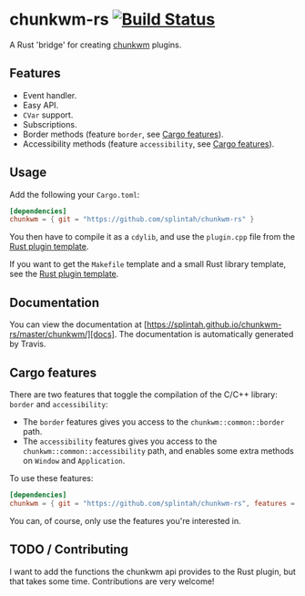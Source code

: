 # chunkwm-rs [![Build Status](https://travis-ci.org/splintah/chunkwm-rs.svg?branch=master)][travis]
A Rust 'bridge' for creating [chunkwm] plugins.

## Features
- Event handler.
- Easy API.
- `CVar` support.
- Subscriptions.
- Border methods (feature `border`, see [Cargo features](#cargo-features)).
- Accessibility methods (feature `accessibility`, see [Cargo features](#cargo-features)).

## Usage
Add the following your `Cargo.toml`:

```toml
[dependencies]
chunkwm = { git = "https://github.com/splintah/chunkwm-rs" }
```
You then have to compile it as a `cdylib`, and use the `plugin.cpp` file from the [Rust plugin template](https://github.com/splintah/chunkwm-rs-template).

If you want to get the `Makefile` template and a small Rust library template, see the [Rust plugin template](https://github.com/splintah/chunkwm-rs-template).

## Documentation
You can view the documentation at [https://splintah.github.io/chunkwm-rs/master/chunkwm/][docs].
The documentation is automatically generated by Travis.

## Cargo features
There are two features that toggle the compilation of the C/C++ library: `border` and `accessibility`:

- The `border` features gives you access to the `chunkwm::common::border` path.
- The `accessibility` features gives you access to the `chunkwm::common::accessibility` path, and enables some extra methods on `Window` and `Application`.

To use these features:

```toml
[dependencies]
chunkwm = { git = "https://github.com/splintah/chunkwm-rs", features = ["border", "accessibility"] }
```

You can, of course, only use the features you're interested in.

## TODO / Contributing
I want to add the functions the chunkwm api provides to the Rust plugin, but that takes some time.
Contributions are very welcome!

[Rust plugin template]: https://github.com/splintah/chunkwm-rs-template
[chunkwm]: https://github.com/koekeishiya/chunkwm
[travis]: https://travis-ci.org/splintah/chunkwm-rs
[docs]: https://splintah.github.io/chunkwm-rs/master/chunkwm/
